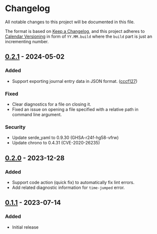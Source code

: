 <!-- markdownlint-disable no-duplicate-heading -->

# Changelog

All notable changes to this project will be documented in this file.

The format is based on [Keep a Changelog](https://keepachangelog.com/en/1.0.0/),
and this project adheres to [Calendar Versioning](https://calver.org/) in form
of `YY.MM.build` where the `build` part is just an incrementing number.

## [0.2.1](https://github.com/sgryjp/journalint/tree/0.2.1) - 2024-05-02

### Added

- Support exporting journal entry data in JSON format.
  ([cccf127](https://github.com/sgryjp/journalint/commit/cccf127d465f4bfa3880914c97592364496be598))

### Fixed

- Clear diagnostics for a file on closing it.
- Fixed an issue on opening a file specified with a relative path in command
  line argument.

### Security

- Update serde_yaml to 0.9.30 (GHSA-r24f-hg58-vfrw)
- Update chrono to 0.4.31 (CVE-2020-26235)

## [0.2.0](https://github.com/sgryjp/journalint/tree/0.2.0) - 2023-12-28

### Added

- Support code action (quick fix) to automatically fix lint errors.
- Add related diagnostic information for `time-jumped` error.

## [0.1.1](https://github.com/sgryjp/journalint/tree/0.1.1) - 2023-07-14

### Added

- Initial release
